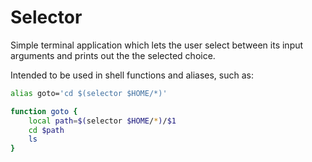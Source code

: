 Selector
========

Simple terminal application which lets the user select between its input arguments and prints out the the selected choice.

Intended to be used in shell functions and aliases, such as:

```Zsh
alias goto='cd $(selector $HOME/*)'

function goto {
	local path=$(selector $HOME/*)/$1
	cd $path
	ls
}
```
